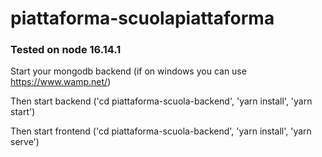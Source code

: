 # piattaforma-scuolapiattaforma 

### Tested on node 16.14.1

Start your mongodb backend (if on windows you can use https://www.wamp.net/)

Then start backend ('cd piattaforma-scuola-backend', 'yarn install', 'yarn start')

Then start frontend ('cd piattaforma-scuola-backend', 'yarn install', 'yarn serve')
